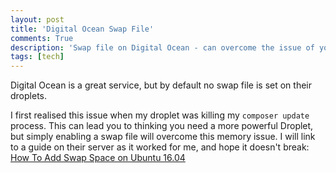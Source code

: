 ```yaml
---
layout: post
title: 'Digital Ocean Swap File'
comments: True
description: 'Swap file on Digital Ocean - can overcome the issue of your droplet killing the composer update killing process due to lack of memory.'
tags: [tech]
---
```


Digital Ocean is a great service, but by default no swap file is set on their droplets.

I first realised this issue when my droplet was killing my `composer update` process. This can lead you to thinking you need a more powerful Droplet, but simply enabling a swap file will overcome this memory issue. I will link to a guide on their server as it worked for me, and hope it doesn't break: [How To Add Swap Space on Ubuntu 16.04](https://www.digitalocean.com/community/tutorials/how-to-add-swap-space-on-ubuntu-16-04)